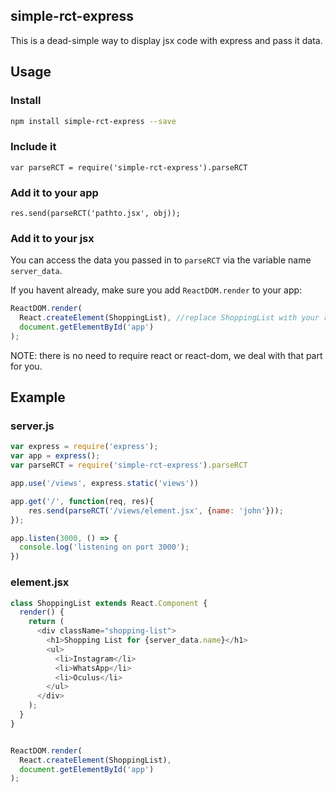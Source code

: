 ## simple-rct-express
This is a dead-simple way to display jsx code with express and pass it data.

## Usage
### Install
```bash
npm install simple-rct-express --save
```
### Include it
`var parseRCT = require('simple-rct-express').parseRCT`

### Add it to your app
`res.send(parseRCT('pathto.jsx', obj));`

### Add it to your jsx
You can access the data you passed in to `parseRCT` via the variable name `server_data`.

If you havent already, make sure you add `ReactDOM.render` to your app:
```JavaScript
ReactDOM.render(
  React.createElement(ShoppingList), //replace ShoppingList with your react class or your jsx element
  document.getElementById('app')
);
```
NOTE: there is no need to require react or react-dom, we deal with that part for you.

## Example
### server.js
```JavaScript
var express = require('express');
var app = express();
var parseRCT = require('simple-rct-express').parseRCT

app.use('/views', express.static('views'))

app.get('/', function(req, res){
 	res.send(parseRCT('/views/element.jsx', {name: 'john'}));
});

app.listen(3000, () => {
  console.log('listening on port 3000');
})
```
### element.jsx
```JavaScript
class ShoppingList extends React.Component {
  render() {
    return (
      <div className="shopping-list">
        <h1>Shopping List for {server_data.name}</h1>
        <ul>
          <li>Instagram</li>
          <li>WhatsApp</li>
          <li>Oculus</li>
        </ul>
      </div>
    );
  }
}


ReactDOM.render(
  React.createElement(ShoppingList),
  document.getElementById('app')
);
```